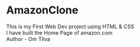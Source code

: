 # AmazonClone
This is my First Web Dev project using HTML & CSS 
<br>
I have built the Home Page of amazon.com
<br>
Author - Om Tilva
